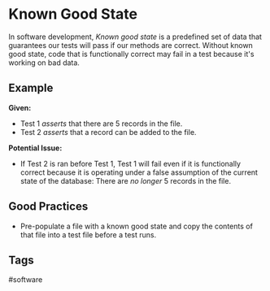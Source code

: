 # Known Good State

In software development, *Known good state* is a predefined set of data that guarantees our tests will pass if our methods are correct. Without known good state, code that is functionally correct may fail in a test because it's working on bad data.  

## Example
**Given:**
* Test 1 *asserts* that there are 5 records in the file.
* Test 2 *asserts* that a record can be added to the file.

**Potential Issue:**
* If Test 2 is ran before Test 1, Test 1 will fail even if it is functionally correct because it is operating under a false assumption of the current state of the database: There are *no longer* 5 records in the file.  

## Good Practices
* Pre-populate a file with a known good state and copy the contents of that file into a test file before a test runs.  

## Tags
#software
